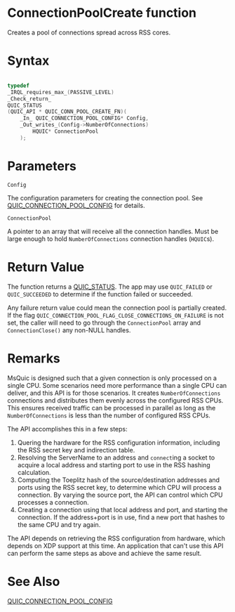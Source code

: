 ConnectionPoolCreate function
======

Creates a pool of connections spread across RSS cores.

# Syntax

```C

typedef
_IRQL_requires_max_(PASSIVE_LEVEL)
_Check_return_
QUIC_STATUS
(QUIC_API * QUIC_CONN_POOL_CREATE_FN)(
    _In_ QUIC_CONNECTION_POOL_CONFIG* Config,
    _Out_writes_(Config->NumberOfConnections)
        HQUIC* ConnectionPool
    );
```

# Parameters

`Config`

The configuration parameters for creating the connection pool. See [QUIC_CONNECTION_POOL_CONFIG](QUIC_CONNECTION_POOL_CONFIG.md) for details.

`ConnectionPool`

A pointer to an array that will receive all the connection handles. Must be large enough to hold `NumberOfConnections` connection handles (`HQUIC`s).

# Return Value

The function returns a [QUIC_STATUS](QUIC_STATUS.md). The app may use `QUIC_FAILED` or `QUIC_SUCCEEDED` to determine if the function failed or succeeded.

Any failure return value could mean the connection pool is partially created.
If the flag `QUIC_CONNECTION_POOL_FLAG_CLOSE_CONNECTIONS_ON_FAILURE` is not set, the caller will need to go through the `ConnectionPool` array and `ConnectionClose()` any non-NULL handles.

# Remarks

MsQuic is designed such that a given connection is only processed on a single CPU. Some scenarios need more performance than a single CPU can deliver, and this API is for those scenarios.
It creates `NumberOfConnections` connections and distributes them evenly across the configured RSS CPUs.
This ensures received traffic can be processed in parallel as long as the `NumberOfConnections` is less than the number of configured RSS CPUs.

The API accomplishes this in a few steps:

1. Quering the hardware for the RSS configuration information, including the RSS secret key and indirection table.
2. Resolving the ServerName to an address and `connect`ing a socket to acquire a local address and starting port to use in the RSS hashing calculation.
3. Computing the Toeplitz hash of the source/destination addresses and ports using the RSS secret key, to determine which CPU will process a connection.
    By varying the source port, the API can control which CPU processes a connection.
4. Creating a connection using that local address and port, and starting the connection.
    If the address+port is in use, find a new port that hashes to the same CPU and try again.

The API depends on retrieving the RSS configuration from hardware, which depends on XDP support at this time.
An application that can't use this API can perform the same steps as above and achieve the same result.

# See Also

[QUIC_CONNECTION_POOL_CONFIG](QUIC_CONNECTION_POOL_CONFIG.md)<br>
